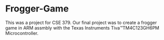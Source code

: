 # Frogger-Game
This was a project for CSE 379. Our final project was to create a frogger game in ARM assmbly with the Texas Instruments Tiva™TM4C123GH6PM Microcontroller.
